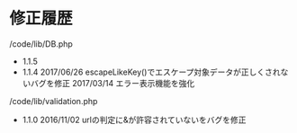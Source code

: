 修正履歴
====
/code/lib/DB.php
- 1.1.5
- 1.1.4
  2017/06/26 escapeLikeKey()でエスケープ対象データが正しくされないバグを修正
  2017/03/14 エラー表示機能を強化

/code/lib/validation.php
- 1.1.0
  2016/11/02 urlの判定に&が許容されていないをバグを修正
